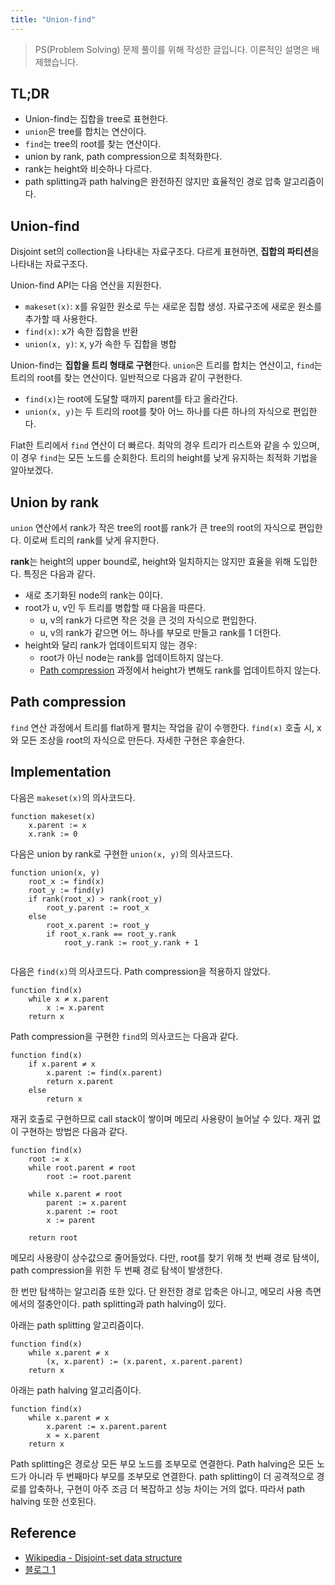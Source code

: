 ```yaml
---
title: "Union-find"
---
```


> PS(Problem Solving) 문제 풀이를 위해 작성한 글입니다. 이론적인 설명은
> 배제했습니다.

## TL;DR

- Union-find는 집합을 tree로 표현한다.
- `union`은 tree를 합치는 연산이다.
- `find`는 tree의 root를 찾는 연산이다.
- union by rank, path compression으로 최적화한다.
- rank는 height와 비슷하나 다르다.
- path splitting과 path halving은 완전하진 않지만 효율적인 경로 압축
알고리즘이다.

## Union-find

Disjoint set의 collection을 나타내는 자료구조다. 다르게 표현하면,
**집합의 파티션**을 나타내는 자료구조다.

Union-find API는 다음 연산을 지원한다.

- `makeset(x)`: x를 유일한 원소로 두는 새로운 집합 생성. 자료구조에 새로운
원소를 추가할 때 사용한다.
- `find(x)`: x가 속한 집합을 반환
- `union(x, y)`: x, y가 속한 두 집합을 병합 


Union-find는 **집합을 트리 형태로 구현**한다. `union`은 트리를 합치는 연산이고,
`find`는 트리의 root를 찾는 연산이다. 일반적으로 다음과 같이 구현한다.

- `find(x)`는 root에 도달할 때까지 parent를 타고 올라간다.
- `union(x, y)`는 두 트리의 root를 찾아 어느 하나를 다른 하나의 자식으로
편입한다.

Flat한 트리에서 `find` 연산이 더 빠르다. 최악의 경우 트리가 리스트와 같을 수
있으며, 이 경우 `find`는 모든 노드를 순회한다. 트리의 height를 낮게 유지하는
최적화 기법을 알아보겠다.

## Union by rank

`union` 연산에서 rank가 작은 tree의 root를 rank가 큰 tree의 root의 자식으로
편입한다. 이로써 트리의 rank를 낮게 유지한다.

**rank**는 height의 upper bound로, height와 일치하지는 않지만 효율을 위해
도입한다. 특징은 다음과 같다.

- 새로 초기화된 node의 rank는 0이다.
- root가 u, v인 두 트리를 병합할 때 다음을 따른다.
    - u, v의 rank가 다르면 작은 것을 큰 것의 자식으로 편입한다.
    - u, v의 rank가 같으면 어느 하나를 부모로 만들고 rank를 1 더한다.
- height와 달리 rank가 업데이트되지 않는 경우:
    - root가 아닌 node는 rank를 업데이트하지 않는다.
    - [Path compression](#path-compression) 과정에서 height가 변해도 rank를
    업데이트하지 않는다.


## Path compression

`find` 연산 과정에서 트리를 flat하게 펼치는 작업을 같이 수행한다. `find(x)` 호출 시, x와 모든 조상을 root의 자식으로 만든다. 자세한 구현은 후술한다. 

## Implementation

다음은 `makeset(x)`의 의사코드다.

```
function makeset(x)
    x.parent := x
    x.rank := 0
```

다음은 union by rank로 구현한 `union(x, y)`의 의사코드다.

```
function union(x, y)
    root_x := find(x)
    root_y := find(y)
    if rank(root_x) > rank(root_y)
        root_y.parent := root_x
    else
        root_x.parent := root_y
        if root_x.rank == root_y.rank
            root_y.rank := root_y.rank + 1
    
```

다음은 `find(x)`의 의사코드다. Path compression을 적용하지 않았다.

```
function find(x)
    while x ≠ x.parent
        x := x.parent
    return x
```

Path compression을 구현한 `find`의 의사코드는 다음과 같다.

```
function find(x)
    if x.parent ≠ x
        x.parent := find(x.parent)
        return x.parent
    else
        return x
```

재귀 호출로 구현하므로 call stack이 쌓이며 메모리 사용량이 늘어날 수 있다.
재귀 없이 구현하는 방법은 다음과 같다.

```
function find(x)
    root := x
    while root.parent ≠ root
        root := root.parent
    
    while x.parent ≠ root
        parent := x.parent
        x.parent := root
        x := parent

    return root
```

메모리 사용량이 상수값으로 줄어들었다. 다만, root를 찾기 위해 첫 번째 경로
탐색이, path compression을 위한 두 번째 경로 탐색이 발생한다.

한 번만 탐색하는 알고리즘 또한 있다. 단 완전한 경로 압축은 아니고, 메모리 사용
측면에서의 절충안이다. path splitting과 path halving이 있다.

아래는 path splitting 알고리즘이다.

```
function find(x)
    while x.parent ≠ x
        (x, x.parent) := (x.parent, x.parent.parent)
    return x
```

아래는 path halving 알고리즘이다.

```
function find(x)
    while x.parent ≠ x
        x.parent := x.parent.parent
        x = x.parent
    return x
```

Path splitting은 경로상 모든 부모 노드를 조부모로 연결한다. Path halving은
모든 노드가 아니라 두 번째마다 부모를 조부모로 연결한다. path splitting이 더
공격적으로 경로를 압축하나, 구현이 아주 조금 더 복잡하고 성능 차이는 거의 없다.
따라서 path halving 또한 선호된다.


## Reference

- [Wikipedia - Disjoint-set data structure](https://en.wikipedia.org/wiki/Disjoint-set_data_structure)
- [블로그 1](https://rntlqvnf.github.io/lecture%20notes/algorithm-5th-week-1/)
